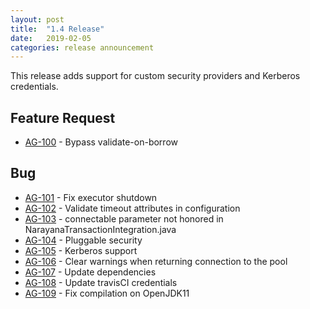 ```yaml
---
layout: post
title:  "1.4 Release"
date:   2019-02-05
categories: release announcement
---
```


This release adds support for custom security providers and Kerberos credentials.

## Feature Request
* [AG-100](https://issues.jboss.org/browse/AG-100) - Bypass validate-on-borrow

## Bug
* [AG-101](https://issues.jboss.org/browse/AG-101) - Fix executor shutdown
* [AG-102](https://issues.jboss.org/browse/AG-102) - Validate timeout attributes in configuration
* [AG-103](https://issues.jboss.org/browse/AG-103) - connectable parameter not honored in NarayanaTransactionIntegration.java
* [AG-104](https://issues.jboss.org/browse/AG-104) - Pluggable security
* [AG-105](https://issues.jboss.org/browse/AG-105) - Kerberos support
* [AG-106](https://issues.jboss.org/browse/AG-106) - Clear warnings when returning connection to the pool
* [AG-107](https://issues.jboss.org/browse/AG-107) - Update dependencies
* [AG-108](https://issues.jboss.org/browse/AG-108) - Update travisCI credentials
* [AG-109](https://issues.jboss.org/browse/AG-109) - Fix compilation on OpenJDK11
